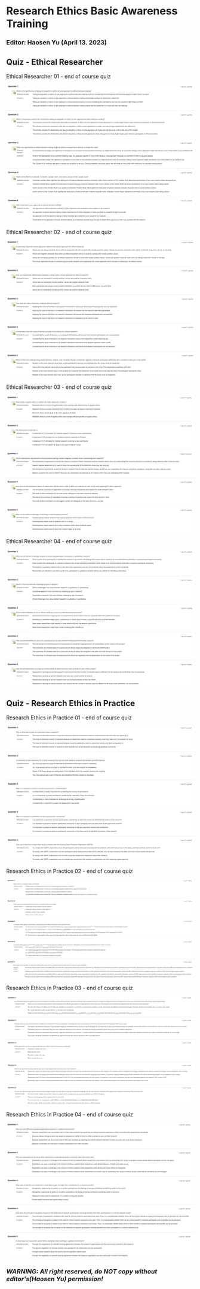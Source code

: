 # Research Ethics Basic Awareness Training

### Editor: Haosen Yu (April 13. 2023)

## Quiz - Ethical Researcher

Ethical Researcher 01 - end of course quiz

![L1](./img/L1.jpg)

Ethical Researcher 02 - end of course quiz

![L2](./img/L2.jpg)

Ethical Researcher 03 - end of course quiz

![L3](./img/L3.jpg)

Ethical Researcher 04 - end of course quiz

![L4](./img/L4.jpg)



## Quiz - Research Ethics in Practice

Research Ethics in Practice 01 - end of course quiz

![L1P](./img/L1P.jpg)

Research Ethics in Practice 02 - end of course quiz

![L2P](./img/L2P.jpg)

Research Ethics in Practice 03 - end of course quiz

![L3P](./img/L3P.jpg)

Research Ethics in Practice 04 - end of course quiz

![L4P](./img/L4P.jpg)



### ***WARNING: All right reserved, do NOT copy without editor's(Haosen Yu) permission!***